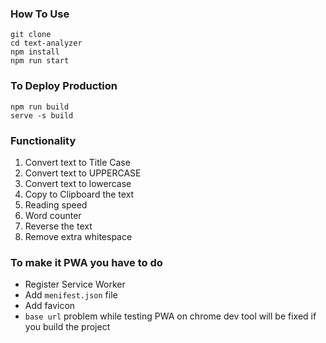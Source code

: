 ### How To Use

```
git clone
cd text-analyzer
npm install
npm run start
```

### To Deploy Production

```
npm run build
serve -s build
```

### Functionality

1. Convert text to Title Case
1. Convert text to UPPERCASE
1. Convert text to lowercase
1. Copy to Clipboard the text
1. Reading speed
1. Word counter
1. Reverse the text
1. Remove extra whitespace

### To make it PWA you have to do

- Register Service Worker
- Add `menifest.json` file
- Add favicon
- `base url` problem while testing PWA on chrome dev tool will be fixed if you build the project
